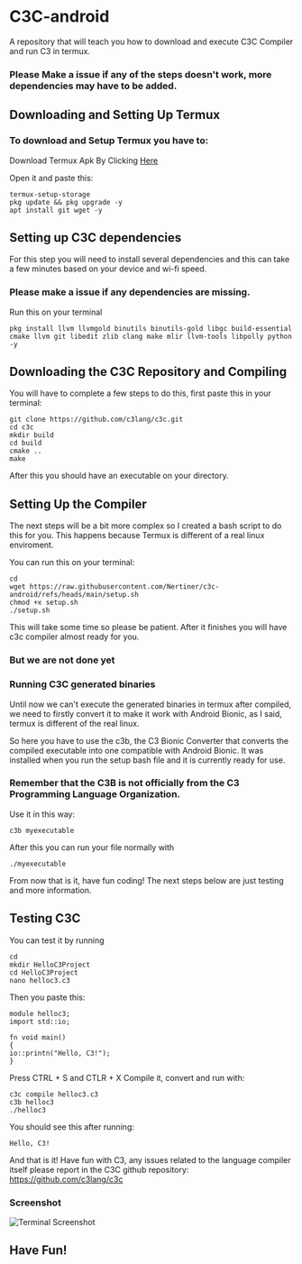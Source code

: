 # C3C-android
A repository that will teach you how to download and execute C3C Compiler and run C3 in termux.

### Please Make a issue if any of the steps doesn't work, more dependencies may have to be added.
## Downloading and Setting Up Termux

### To download and Setup Termux you have to:
Download Termux Apk By Clicking [Here](https://github.com/termux/termux-app/releases/download/v0.118.1/termux-app_v0.118.1+github-debug_arm64-v8a.apk)

Open it and paste this:
```
termux-setup-storage
pkg update && pkg upgrade -y
apt install git wget -y
```

## Setting up C3C dependencies 
For this step you will need to install several dependencies and this can take a few minutes based on your device and wi-fi speed.

### Please make a issue if any dependencies are missing.
Run this on your terminal 

```
pkg install llvm llvmgold binutils binutils-gold libgc build-essential cmake llvm git libedit zlib clang make mlir llvm-tools libpolly python -y
```

## Downloading the C3C Repository and Compiling

You will have to complete a few steps to do this, first paste this in your terminal:
```
git clone https://github.com/c3lang/c3c.git
cd c3c
mkdir build
cd build
cmake ..
make
```
After this you should have an executable on your directory.

## Setting Up the Compiler

The next steps will be a bit more complex so I created a bash script to do this for you. This happens because Termux is different of a real linux enviroment.

You can run this on your terminal:
```
cd
wget https://raw.githubusercontent.com/Nertiner/c3c-android/refs/heads/main/setup.sh
chmod +x setup.sh
./setup.sh
```
This will take some time so please be patient. 
After it finishes you will have c3c compiler almost ready for you.
### But we are not done yet

### Running C3C generated binaries

Until now we can't execute the generated binaries in termux after compiled, we need to firstly convert it to make it work with Android Bionic, as I said, termux is different of the real linux.

So here you have to use the c3b, the C3 Bionic Converter that converts the compiled executable into one compatible with Android Bionic. It was installed when you run the setup bash file and it is currently ready for use.
### Remember that the C3B is not officially from the C3 Programming Language Organization.

Use it in this way:
```
c3b myexecutable
```
After this you can run your file normally with 
```
./myexecutable
```
From now that is it, have fun coding!
The next steps below are just testing and more information.

## Testing C3C

You can test it by running 
```
cd
mkdir HelloC3Project
cd HelloC3Project
nano helloc3.c3
```

Then you paste this:
```
module helloc3;
import std::io;

fn void main()
{
io::printn("Hello, C3!");
}
```

Press CTRL + S and CTLR + X
Compile it, convert and run with:

```
c3c compile helloc3.c3
c3b helloc3
./helloc3
```

You should see this after running:

```Hello, C3!```

And that is it!
Have fun with C3, any issues related to the language compiler itself please report in the C3C github repository: 
https://github.com/c3lang/c3c

### Screenshot

![Terminal Screenshot](screenshot.jpg)

## Have Fun!
